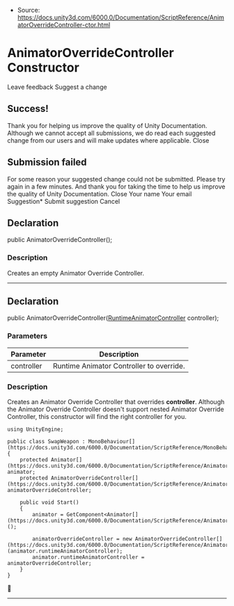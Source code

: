 * Source: https://docs.unity3d.com/6000.0/Documentation/ScriptReference/AnimatorOverrideController-ctor.html

# AnimatorOverrideController Constructor
Leave feedback
Suggest a change
## Success!
Thank you for helping us improve the quality of Unity Documentation. Although we cannot accept all submissions, we do read each suggested change from our users and will make updates where applicable.
Close
## Submission failed
For some reason your suggested change could not be submitted. Please <a>try again</a> in a few minutes. And thank you for taking the time to help us improve the quality of Unity Documentation.
Close
Your name Your email Suggestion* Submit suggestion
Cancel
## Declaration
public AnimatorOverrideController(); 
### Description
Creates an empty Animator Override Controller.
* * *
## Declaration
public AnimatorOverrideController([RuntimeAnimatorController](https://docs.unity3d.com/6000.0/Documentation/ScriptReference/RuntimeAnimatorController.html) controller); 
### Parameters
Parameter | Description  
---|---  
controller | Runtime Animator Controller to override.  
### Description
Creates an Animator Override Controller that overrides **controller**.
Although the Animator Override Controller doesn't support nested Animator Override Controller, this constructor will find the right controller for you.
```
using UnityEngine;  
  
public class SwapWeapon : MonoBehaviour[](https://docs.unity3d.com/6000.0/Documentation/ScriptReference/MonoBehaviour.html)
{
    protected Animator[](https://docs.unity3d.com/6000.0/Documentation/ScriptReference/Animator.html) animator;
    protected AnimatorOverrideController[](https://docs.unity3d.com/6000.0/Documentation/ScriptReference/AnimatorOverrideController.html) animatorOverrideController;  
  
    public void Start()
    {
        animator = GetComponent<Animator[](https://docs.unity3d.com/6000.0/Documentation/ScriptReference/Animator.html)>();  
  
        animatorOverrideController = new AnimatorOverrideController[](https://docs.unity3d.com/6000.0/Documentation/ScriptReference/AnimatorOverrideController.html)(animator.runtimeAnimatorController);
        animator.runtimeAnimatorController = animatorOverrideController;
    }
}

```

* * *
